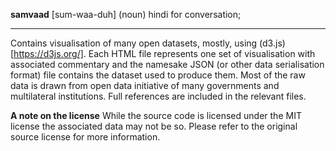 **samvaad** [sum-waa-duh] (noun) hindi for conversation;
***

Contains visualisation of many open datasets, mostly, using (d3.js)[https://d3js.org/].
Each HTML file represents one set of visualisation with associated commentary and the namesake
JSON (or other data serialisation format) file contains the dataset used to produce them.
Most of the raw data is drawn from open data initiative of many governments and multilateral
institutions. Full references are included in the relevant files.

**A note on the license**
While the source code is licensed under the MIT license the associated data may not be so.
Please refer to the original source license for more information.
